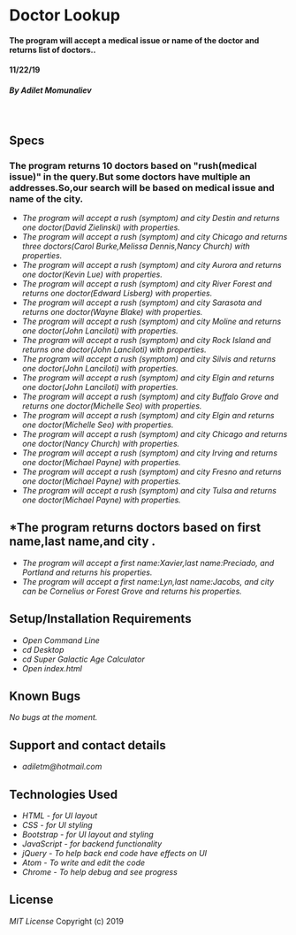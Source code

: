 # **Doctor Lookup**

#### The program will accept a medical issue or name of the doctor and returns list of doctors..
#### 11/22/19

##### By _**Adilet Momunaliev**_
&nbsp;
## **Specs**
### The program returns 10 doctors based on "rush(medical issue)" in the query.But some doctors have multiple an addresses.So,our search will be based on medical issue and name of the city.
* _The program will accept a rush (symptom) and city Destin and returns one doctor(David Zielinski) with properties._
* _The program will accept a rush (symptom) and city Chicago and returns three doctors(Carol Burke,Melissa Dennis,Nancy Church) with properties._
* _The program will accept a rush (symptom) and city Aurora and returns one doctor(Kevin Lue) with properties._
* _The program will accept a rush (symptom) and city River Forest and returns one doctor(Edward Lisberg) with properties._
* _The program will accept a rush (symptom) and city Sarasota and returns one doctor(Wayne Blake) with properties._
* _The program will accept a rush (symptom) and city Moline and returns one doctor(John Lanciloti) with properties._
* _The program will accept a rush (symptom) and city Rock Island and returns one doctor(John Lanciloti) with properties._
* _The program will accept a rush (symptom) and city Silvis and returns one doctor(John Lanciloti) with properties._
* _The program will accept a rush (symptom) and city Elgin and returns one doctor(John Lanciloti) with properties._
* _The program will accept a rush (symptom) and city Buffalo Grove and returns one doctor(Michelle Seo) with properties._
* _The program will accept a rush (symptom) and city Elgin and returns one doctor(Michelle Seo) with properties._
* _The program will accept a rush (symptom) and city Chicago and returns one doctor(Nancy Church) with properties._
* _The program will accept a rush (symptom) and city Irving and returns one doctor(Michael Payne) with properties._
* _The program will accept a rush (symptom) and city Fresno and returns one doctor(Michael Payne) with properties._
* _The program will accept a rush (symptom) and city Tulsa and returns one doctor(Michael Payne) with properties._
## *The program returns doctors based on first name,last name,and city .
* _The program will accept a first name:Xavier,last name:Preciado, and Portland  and returns his properties._
* _The program will accept a first name:Lyn,last name:Jacobs, and city can be Cornelius or Forest Grove and returns his properties._


## **Setup/Installation Requirements**

* _Open Command Line_
* _cd Desktop_
* _cd Super Galactic Age Calculator_
* _Open index.html_

## **Known Bugs**

_No bugs at the moment._

## Support and contact details

* _adiletm@hotmail.com_

## **Technologies Used**

* _HTML - for UI layout_
* _CSS - for UI styling_
* _Bootstrap - for UI layout and styling_
* _JavaScript - for backend functionality_
* _jQuery - To help back end code have effects on UI_
* _Atom - To write and edit the code_
* _Chrome - To help debug and see progress_

## **License**

*MIT License*
Copyright (c) 2019
